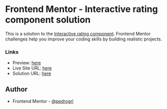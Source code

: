 # Frontend Mentor - Interactive rating component solution

This is a solution to the [Interactive rating component](https://www.frontendmentor.io/challenges/interactive-rating-component-koxpeBUmI). Frontend Mentor challenges help you improve your coding skills by building realistic projects. 

### Links
- Preview: [here](https://imgur.com/a/bMDoiuj)
- Live Site URL: [here](https://pedrogrl.github.io/interactive-rating-component/)
- Solution URL: [here](https://www.frontendmentor.io/challenges/interactive-rating-component-koxpeBUmI)

## Author

- Frontend Mentor - [@pedrogrl](https://www.frontendmentor.io/profile/pedrogrl)

